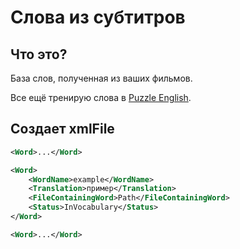 # Слова из субтитров

## Что это?

База слов, полученная из ваших фильмов. 

Все ещё тренирую слова в [Puzzle English](https://puzzle-english.com/change-my-dictionary/import).

## Создает xmlFile

```xml
<Word>...</Word>

<Word>
    <WordName>example</WordName>
    <Translation>пример</Translation>
    <FileContainingWord>Path</FileContainingWord>
    <Status>InVocabulary</Status>
</Word>

<Word>...</Word>
```
